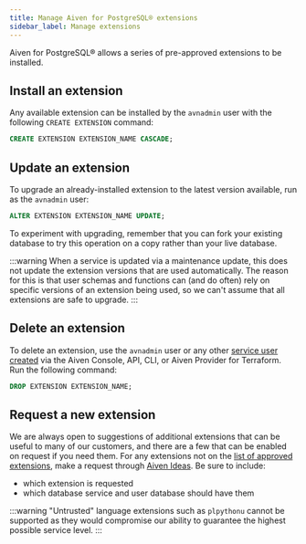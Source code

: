 ```yaml
---
title: Manage Aiven for PostgreSQL® extensions
sidebar_label: Manage extensions
---
```


Aiven for PostgreSQL® allows a series of pre-approved extensions to be installed.

## Install an extension

Any available extension can be installed by the `avnadmin` user with the
following `CREATE EXTENSION` command:

```sql
CREATE EXTENSION EXTENSION_NAME CASCADE;
```

## Update an extension

To upgrade an already-installed extension to the latest version
available, run as the `avnadmin` user:

```sql
ALTER EXTENSION EXTENSION_NAME UPDATE;
```

To experiment with upgrading, remember that you can fork
your existing database to try this operation on a copy rather than your
live database.

:::warning
When a service is updated via a maintenance update, this does not update
the extension versions that are used automatically. The reason for this
is that user schemas and functions can (and do often) rely on specific
versions of an extension being used, so we can't assume that all
extensions are safe to upgrade.
:::

## Delete an extension

To delete an extension, use the `avnadmin` user or any other
[service user created](/docs/platform/howto/create_new_service_user) via
the Aiven Console, API, CLI, or Aiven Provider for Terraform. Run the following command:

```sql
DROP EXTENSION EXTENSION_NAME;
```

## Request a new extension

We are always open to suggestions of additional extensions that can be
useful to many of our customers, and there are a few that can be enabled
on request if you need them. For any extensions not on the
[list of approved extensions](/docs/products/postgresql/reference/list-of-extensions), make a request through [Aiven Ideas](https://ideas.aiven.io/). Be sure to include:

-   which extension is requested
-   which database service and user database should have them

:::warning
"Untrusted" language extensions such as `plpythonu` cannot be
supported as they would compromise our ability to guarantee the highest
possible service level.
:::
